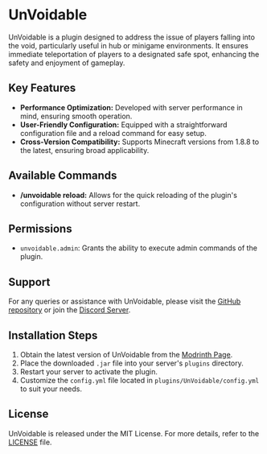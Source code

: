 # UnVoidable

UnVoidable is a plugin designed to address the issue of players falling into the void, particularly useful in hub or minigame environments. It ensures immediate teleportation of players to a designated safe spot, enhancing the safety and enjoyment of gameplay.

## Key Features

- **Performance Optimization:** Developed with server performance in mind, ensuring smooth operation.
- **User-Friendly Configuration:** Equipped with a straightforward configuration file and a reload command for easy setup.
- **Cross-Version Compatibility:** Supports Minecraft versions from 1.8.8 to the latest, ensuring broad applicability.

## Available Commands

- **/unvoidable reload:** Allows for the quick reloading of the plugin's configuration without server restart.

## Permissions

- `unvoidable.admin`: Grants the ability to execute admin commands of the plugin.

## Support

For any queries or assistance with UnVoidable, please visit the [GitHub repository](https://github.com/Furq07/UnVoidable/issues) or join the [Discord Server](https://discord.gg/furqdev).

## Installation Steps

1. Obtain the latest version of UnVoidable from the [Modrinth Page](https://modrinth.com/plugin/unvoidable).
2. Place the downloaded `.jar` file into your server's `plugins` directory.
3. Restart your server to activate the plugin.
4. Customize the `config.yml` file located in `plugins/UnVoidable/config.yml` to suit your needs.

## License

UnVoidable is released under the MIT License. For more details, refer to the [LICENSE](LICENSE) file.
